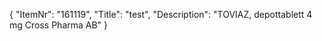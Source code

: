 {
  "ItemNr": "161119",
  "Title": "test",
  "Description": "TOVIAZ, depottablett 4 mg Cross Pharma AB"
}